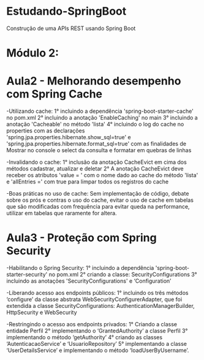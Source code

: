 # Estudando-SpringBoot
Construção de uma APIs REST usando Spring Boot

# Módulo 2:
# Aula2 -  Melhorando desempenho com Spring Cache
-Utilizando cache: 
1° incluindo a dependência 'spring-boot-starter-cache' no pom.xml
2° incluindo a anotação 'EnableCaching' no main
3° incluindo a anotação 'Cacheable' no método 'lista'
4° incluindo o log do cache no properties com as declarações 'spring.jpa.properties.hibernate.show_sql=true' e 'spring.jpa.properties.hibernate.format_sql=true' com as finalidades de Mostrar no console o select da consulta e formatar em quebras de linhas

-Invalidando o cache: 
1° inclusão da anotação CacheEvict em cima dos métodos cadastrar, atualizar e deletar
2° A anotação CacheEvict deve receber os atributos 'value = ' com o nome dado ao cache do método 'lista' e 'allEntries =' com true para limpar todos os registros do cache

-Boas práticas no uso de cache: 
Sem implementação de código, debate sobre os prós e contras o uso do cache, evitar o uso de cache em tabelas que são modificadas com frequência para evitar queda na performance, utilizar em tabelas que raramente for altera.

# Aula3 -  Proteção com Spring Security
-Habilitando o Spring Security: 
1° incluindo a dependência 'spring-boot-starter-security' no pom.xml
2° criando a classe: SecurityConfigurations
3° incluindo as anotações 'SecurityConfigurations' e ‘Configuration’

-Liberando acesso aos endpoints públicos: 
1° incluindo os três métodos ‘configure’ da classe abstrata WebSecurityConfigurerAdapter, que foi extendida a classe SecurityConfigurations: AuthenticationManagerBuilder, HttpSecurity e WebSecurity

-Restringindo o acesso aos endpoints privados: 
1° Criando a classe entidade Perfil
2° implementando o ‘GrantedAuthority’ a classe Perfil
3° implementando o método ‘getAuthority’
4° criando as classes ‘AutenticacaoService’ e ‘UsuarioRepository’
5° implementando a classe ‘UserDetailsService’ e implementando o método ‘loadUserByUsername’.


